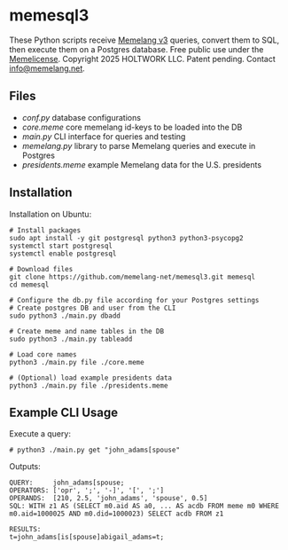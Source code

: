 # memesql3

These Python scripts receive [Memelang v3](https://memelang.net/03/) queries, convert them to SQL, then execute them on a Postgres database. Free public use under the [Memelicense](https://memelicense.net/).  Copyright 2025 HOLTWORK LLC. Patent pending. Contact info@memelang.net.


## Files

* *conf.py* database configurations
* *core.meme* core memelang id-keys to be loaded into the DB
* *main.py* CLI interface for queries and testing
* *memelang.py* library to parse Memelang queries and execute in Postgres
* *presidents.meme* example Memelang data for the U.S. presidents


## Installation

Installation on Ubuntu:

	# Install packages
	sudo apt install -y git postgresql python3 python3-psycopg2
	systemctl start postgresql
	systemctl enable postgresql
	
	# Download files
	git clone https://github.com/memelang-net/memesql3.git memesql
	cd memesql

	# Configure the db.py file according for your Postgres settings
	# Create postgres DB and user from the CLI
	sudo python3 ./main.py dbadd

	# Create meme and name tables in the DB
	sudo python3 ./main.py tableadd

	# Load core names
	python3 ./main.py file ./core.meme

	# (Optional) load example presidents data
	python3 ./main.py file ./presidents.meme


## Example CLI Usage

Execute a query:

	# python3 ./main.py get "john_adams[spouse"

Outputs:

	QUERY:     john_adams[spouse;
	OPERATORS: ['opr', ';', '-]', '[', ';']
	OPERANDS:  [210, 2.5, 'john_adams', 'spouse', 0.5]
	SQL: WITH z1 AS (SELECT m0.aid AS a0, ... AS acdb FROM meme m0 WHERE m0.aid=1000025 AND m0.did=1000023) SELECT acdb FROM z1

	RESULTS:
	t=john_adams[is[spouse]abigail_adams=t;
